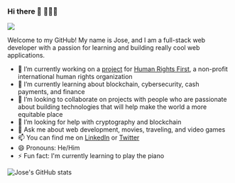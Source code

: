 

### Hi there 👋 👨🏻‍💻

<img src="https://media.giphy.com/media/7cH1iWkmSsTSaAO4rS/giphy.gif">

Welcome to my GitHub! My name is Jose, and I am a full-stack web developer with a passion for learning and building really cool web applications. 

- 🔭 I’m currently working on a [project](https://a.humanrightsfirst.dev/) for [Human Rights First](https://www.humanrightsfirst.org/), a non-profit international human rights organization 
- 🌱  I’m currently learning about blockchain, cybersecurity, cash payments, and finance
- 👯  I’m looking to collaborate on projects with people who are passionate about building technologies that will help make the world a more equitable place 
- 🤔  I’m looking for help with cryptography and blockchain 
- 💬  Ask me about web development, movies, traveling, and video games
- 📫  You can find me on [LinkedIn](https://www.linkedin.com/in/jcroblesorozco/) or [Twitter](https://twitter.com/jcorozcorobles) 
- 😄  Pronouns: He/Him
- ⚡  Fun fact: I'm currently learning to play the piano

![Jose's GitHub stats](https://github-readme-stats.vercel.app/api?username=jcrobles1989&theme=dark&show_icons=true)
